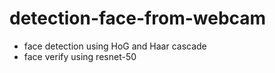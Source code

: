 # detection-face-from-webcam
- face detection using HoG and Haar cascade
- face verify using resnet-50
